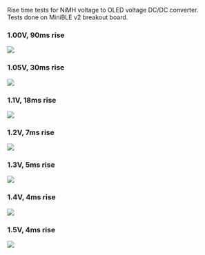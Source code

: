Rise time tests for NiMH voltage to OLED voltage DC/DC converter.  
Tests done on MiniBLE v2 breakout board.  

### [](#header-3)1.00V, 90ms rise
![](https://github.com/mooltipass/minible/blob/gh-pages/images/oled_stepup_rise/DS1Z_QuickPrint1.png?raw=true)


### [](#header-3)1.05V, 30ms rise
![](https://github.com/mooltipass/minible/blob/gh-pages/images/oled_stepup_rise/DS1Z_QuickPrint2.png?raw=true)

### [](#header-3)1.1V, 18ms rise
![](https://github.com/mooltipass/minible/blob/gh-pages/images/oled_stepup_rise/DS1Z_QuickPrint3.png?raw=true)

### [](#header-3)1.2V, 7ms rise
![](https://github.com/mooltipass/minible/blob/gh-pages/images/oled_stepup_rise/DS1Z_QuickPrint4.png?raw=true)

### [](#header-3)1.3V, 5ms rise
![](https://github.com/mooltipass/minible/blob/gh-pages/images/oled_stepup_rise/DS1Z_QuickPrint5.png?raw=true)

### [](#header-3)1.4V, 4ms rise
![](https://github.com/mooltipass/minible/blob/gh-pages/images/oled_stepup_rise/DS1Z_QuickPrint6.png?raw=true)

### [](#header-3)1.5V, 4ms rise
![](https://github.com/mooltipass/minible/blob/gh-pages/images/oled_stepup_rise/DS1Z_QuickPrint7.png?raw=true)
